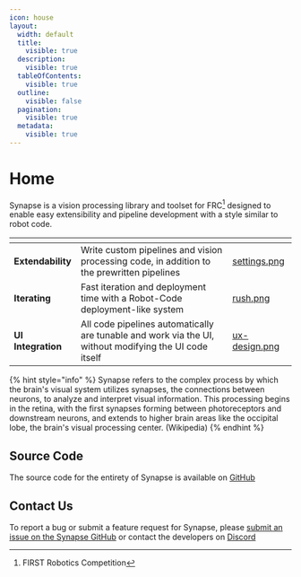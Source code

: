```yaml
---
icon: house
layout:
  width: default
  title:
    visible: true
  description:
    visible: true
  tableOfContents:
    visible: true
  outline:
    visible: false
  pagination:
    visible: true
  metadata:
    visible: true
---
```


# Home

Synapse is a vision processing library and toolset for FRC[^1] designed to enable easy extensibility and pipeline development with a style similar to robot code.

<table data-view="cards"><thead><tr><th></th><th></th><th data-hidden data-card-cover data-type="files"></th></tr></thead><tbody><tr><td> <strong>Extendability</strong></td><td>Write custom pipelines and vision processing code, in addition to the prewritten pipelines</td><td><a href=".gitbook/assets/settings.png">settings.png</a></td></tr><tr><td><strong>Iterating</strong></td><td>Fast iteration and deployment time with a Robot-Code deployment-like system</td><td><a href=".gitbook/assets/rush.png">rush.png</a></td></tr><tr><td><strong>UI Integration</strong></td><td>All code pipelines automatically are tunable and work via the UI, without modifying the UI code itself</td><td><a href=".gitbook/assets/ux-design.png">ux-design.png</a></td></tr></tbody></table>

{% hint style="info" %}
Synapse refers to the complex process by which the brain's visual system utilizes synapses, the connections between neurons, to analyze and interpret visual information. This processing begins in the retina, with the first synapses forming between photoreceptors and downstream neurons, and extends to higher brain areas like the occipital lobe, the brain's visual processing center.  (Wikipedia)
{% endhint %}

## Source Code

The source code for the entirety of Synapse is available on [GitHub](https://github.com/DanPeled/Synapse)

## Contact Us

To report a bug or submit a feature request for Synapse, please [submit an issue on the Synapse GitHub](https://github.com/DanPeled/Synapse) or contact the developers on [Discord](https://discord.gg/zHJRV8Stj3)

[^1]: FIRST Robotics Competition
